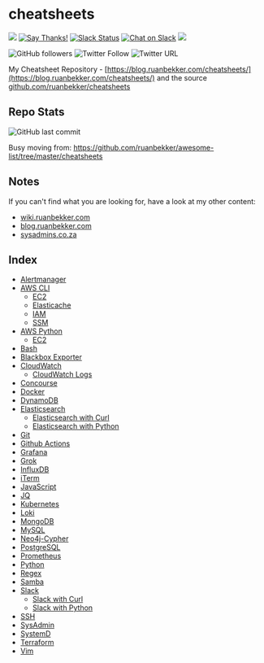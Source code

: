 # cheatsheets 

[![](https://img.shields.io/badge/ruanbekker-cheatsheets-blue.svg)](https://github.com/ruanbekker/cheatsheets) [![Say Thanks!](https://img.shields.io/badge/Say%20Thanks-!-1EAEDB.svg)](https://saythanks.io/to/ruan@ruanbekker.com) [![Slack Status](https://linux-hackers-slack.herokuapp.com/badge.svg)](https://linux-hackers-slack.herokuapp.com/) [![Chat on Slack](https://img.shields.io/badge/chat-on_slack-orange.svg)](https://linux-hackers.slack.com/) [![](https://img.shields.io/badge/goto-blog.ruanbekker.com-success.svg)](https://blog.ruanbekker.com/?pk_campaign=github&pk_kwd=cheatsheets)

![GitHub followers](https://img.shields.io/github/followers/ruanbekker.svg?label=Follow&style=social) ![Twitter Follow](https://img.shields.io/twitter/follow/ruanbekker.svg?style=social) ![Twitter URL](https://img.shields.io/twitter/url/https/github.com/ruanbekker/cheatsheets.svg?label=Tweet%20Me&style=social)

My Cheatsheet Repository - [https://blog.ruanbekker.com/cheatsheets/](https://blog.ruanbekker.com/cheatsheets/) and the source [github.com/ruanbekker/cheatsheets](https://github.com/ruanbekker/cheatsheets)

## Repo Stats

![GitHub last commit](https://img.shields.io/github/last-commit/ruanbekker/cheatsheets.svg) 

Busy moving from: https://github.com/ruanbekker/awesome-list/tree/master/cheatsheets

## Notes

If you can't find what you are looking for, have a look at my other content:

* [wiki.ruanbekker.com](https://wiki.ruanbekker.com)
* [blog.ruanbekker.com](https://blog.ruanbekker.com)
* [sysadmins.co.za](https://sysadmins.co.za)

## Index

* [Alertmanager](alertmanager/README.md)
* [AWS CLI]()
  * [EC2](aws-cli/ec2/README.md)
  * [Elasticache](aws-cli/elasticache/README.md)
  * [IAM](aws-cli/iam/README.md)
  * [SSM](aws-cli/ssm/README.md)
* [AWS Python]()
  * [EC2](aws-python/ec2/README.md)
* [Bash](bash/README.md)
* [Blackbox Exporter](blackbox-exporter/README.md)
* [CloudWatch]()
  * [CloudWatch Logs](cloudwatch/logs/README.md)
* [Concourse](concourse/README.md)
* [Docker](docker/README.md)
* [DynamoDB](dynamodb/README.md)
* [Elasticsearch](elasticsearch/README.md)
  * [Elasticsearch with Curl](elasticsearch/README.md)
  * [Elasticsearch with Python](elasticsearch/python-elasticsearch.md)
* [Git](github/README.md)
* [Github Actions](github-actions/README.md)
* [Grafana](grafana/README.md)
* [Grok](grok/README.md)
* [InfluxDB](influxdb/README.md)
* [iTerm](iterm/README.md)
* [JavaScript](javascript/README.md)
* [JQ](jq/README.md)
* [Kubernetes](kubernetes/README.md)
* [Loki](loki/README.md)
* [MongoDB](mongodb/README.md)
* [MySQL](mysql/README.md)
* [Neo4j-Cypher](neo4j-cypher/README.md)
* [PostgreSQL](postgresql/README.md)
* [Prometheus](prometheus/README.md)
* [Python](python/README.md)
* [Regex](regex/README.md)
* [Samba](samba/README.md)
* [Slack]()
  * [Slack with Curl](slack/curl/README.md)
  * [Slack with Python](slack/python/README.md)
* [SSH](ssh/README.md)
* [SysAdmin](sysadmin/README.md)
* [SystemD](systemd/README.md)
* [Terraform](terraform/README.md)
* [Vim](vim/README.md)
